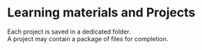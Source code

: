 # Learning materials and Projects
Each project is saved in a dedicated folder.<br />
A project may contain a package of files for completion.
